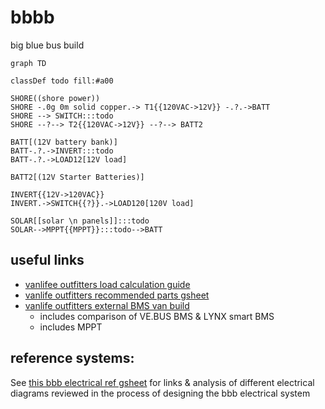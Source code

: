 # bbbb
big blue bus build

```mermaid
graph TD

classDef todo fill:#a00

SHORE((shore power))  
SHORE -.0g 0m solid copper.-> T1{{120VAC->12V}} -.?.->BATT
SHORE --> SWITCH:::todo
SHORE --?--> T2{{120VAC->12V}} --?--> BATT2

BATT[(12V battery bank)]
BATT-.?.->INVERT:::todo
BATT-.?.->LOAD12[12V load]

BATT2[(12V Starter Batteries)]

INVERT{{12V->120VAC}}
INVERT.->SWITCH{{?}}.->LOAD120[120V load]

SOLAR[[solar \n panels]]:::todo
SOLAR-->MPPT{{MPPT}}:::todo-->BATT
```

## useful links
* [vanlifee outfitters load calculation guide](https://www.vanlifeoutfitters.com/sizing-your-electrical-system-load-calculations/)
* [vanlife outfitters recommended parts gsheet](https://docs.google.com/spreadsheets/d/11mebU5YFH1MwnHQXBB2S3vVxYF2hY864WwTCBpQJXPs/edit#gid=0)
* [vanlife outfitters external BMS van build](https://www.vanlifeoutfitters.com/camper-van-electrical-system-with-victron-smart-batteries-and-external-bms/)
    * includes comparison of VE.BUS BMS & LYNX smart BMS
    * includes MPPT

## reference systems:
See [this bbb electrical ref gsheet](https://docs.google.com/spreadsheets/d/1SF7AyHANk0NwJzxiIKbziExU9UKyV6MDn2Jnl_4Plks/edit?usp=sharing) for links & analysis of different electrical diagrams reviewed in the process of designing the bbb electrical system
